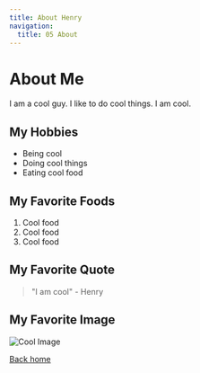 ```yaml
---
title: About Henry
navigation:
  title: 05 About
---
```


# About Me

I am a cool guy. I like to do cool things. I am cool.

## My Hobbies

- Being cool
- Doing cool things
- Eating cool food

## My Favorite Foods

1. Cool food
2. Cool food
3. Cool food

## My Favorite Quote

> "I am cool" - Henry

## My Favorite Image

![Cool Image](https://picsum.photos/seed/picsum/200/300)

[Back home](/)

